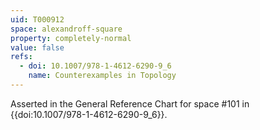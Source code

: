 ```yaml
---
uid: T000912
space: alexandroff-square
property: completely-normal
value: false
refs:
  - doi: 10.1007/978-1-4612-6290-9_6
    name: Counterexamples in Topology
---
```

Asserted in the General Reference Chart for space #101 in
{{doi:10.1007/978-1-4612-6290-9_6}}.
